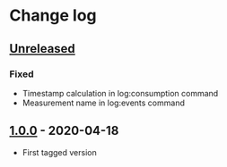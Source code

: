 # Change log

## [Unreleased][unreleased]

### Fixed
- Timestamp calculation in log:consumption command
- Measurement name in log:events command

## [1.0.0] - 2020-04-18
- First tagged version

[unreleased]: https://github.com/ricco24/fibaro-hc3-influx/compare/1.0.0...HEAD
[1.0.0]: https://github.com/ricco24/fibaro-hc3-influx/compare/86755fc3724e61ef833fa2771dd5aed18e564b2a...1.0.0